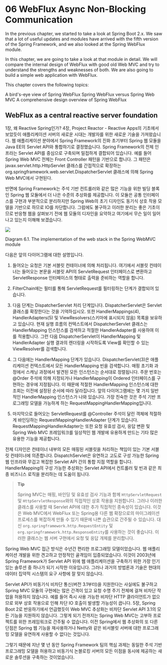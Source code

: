 # 06 WebFlux Async Non-Blocking Communication

In the previous chapter, we started to take a look at Spring Boot 2.x. We saw that a lot of useful updates and modules have arrived with the fifth version of the Spring Framework, and we also looked at the Spring WebFlux module.

In this chapter, we are going to take a look at that module in detail. We will compare the internal design of WebFlux with good old Web MVC and try to understand the strengths and weaknesses of both. We are also going to build a simple web application with WebFlux.

This chapter covers the following topics:

A bird's-eye view of Spring WebFlux
Spring WebFlux versus Spring Web MVC
A comprehensive design overview of Spring WebFlux

## WebFlux as a central reactive server foundation

1장, 왜 Reactive Spring인가? 4장, Project Reactor - Reactive Apps의 기초에서 보았듯이 애플리케이션 서버의 새로운 시대는 개발자를 위한 새로운 기술을 가져왔습니다. 웹 애플리케이션 분야에서 Spring Framework의 진화 초기부터 Spring 웹 모듈을 Java EE의 Servlet API와 통합하기로 결정했습니다. Spring Framework의 전체 인프라는 Servlet API를 중심으로 구축되며 밀접하게 결합되어 있습니다. 예를 들어 Spring Web MVC 전체는 Front Controller 패턴을 기반으로 합니다. 그 패턴은 javax.servlet.http.HttpServlet 클래스를 간접적으로 확장하는 org.springframework.web.servlet.DispatcherServlet 클래스에 의해 Spring Web MVC에서 구현된다.

반면에 Spring Framework는 주석 기반 컨트롤러와 같은 많은 기능을 위한 빌딩 블록인 Spring 웹 모듈에서 더 나은 수준의 추상화를 제공합니다. 이 모듈은 공통 인터페이스를 구현과 부분적으로 분리하지만 Spring Web의 초기 디자인도 동기식 상호 작용 모델을 기반으로 하므로 IO를 차단합니다. 그럼에도 불구하고 이러한 분리는 좋은 기초이므로 반응형 웹을 살펴보기 전에 웹 모듈의 디자인을 요약하고 여기에서 무슨 일이 일어나고 있는지 이해해 보겠습니다.


![](https://learning.oreilly.com/api/v2/epubs/urn:orm:book:9781787284951/files/assets/7b3705f3-111f-45e8-a623-2b9f02cbbcec.png)

Diagram 6.1. The implementation of the web stack in the Spring WebMVC module

다음은 앞의 다이어그램에 대한 설명입니다.

1. 들어오는 요청은 기본 서블릿 컨테이너에 의해 처리됩니다. 여기에서 서블릿 컨테이너는 들어오는 본문을 서블릿 API의 ServletRequest 인터페이스로 변환하고 ServletResponse 인터페이스의 형태로 출력을 준비하는 역할을 합니다.

2. FilterChain에는 필터를 통해 ServletRequest를 필터링하는 단계가 결합되어 있습니다.

3. 다음 단계는 DispatcherServlet 처리 단계입니다. DispatcherServlet은 Servlet 클래스를 확장한다는 것을 기억하십시오. 또한 HandlerMappings(4), HandlerAdapters(5) 및 ViewResolvers(스키마에 표시되지 않음) 목록을 보유하고 있습니다. 현재 실행 흐름의 컨텍스트에서 DispatcherServlet 클래스는 HandlerMapping 인스턴스를 검색하고 적절한 HandlerAdapter를 사용하여 이를 적용합니다. 그런 다음 DispatcherServlet이 HandlerMapping 및 HandlerAdapter 실행 결과의 렌더링을 시작하도록 View를 확인할 수 있는 ViewResolver를 검색합니다.

4. 그 다음에는 HandlerMapping 단계가 있습니다. DispatcherServlet(3)은 애플리케이션 컨텍스트에서 모든 HandlerMapping 빈을 검색합니다. 매핑 초기화 과정에서 스캐닝 과정에서 발견된 모든 인스턴스는 순서대로 정렬됩니다. 주문 번호는 @Order 주석에 의해 지정되거나 HandlerMapping이 Ordered 인터페이스를 구현하는 경우에 지정됩니다. 이 때문에 적절한 HandlerMapping 인스턴스에 대한 조회는 이전에 설정된 순서에 따라 달라집니다. 앞의 다이어그램에는 몇 가지 일반적인 HandlerMapping 인스턴스가 나와 있습니다. 가장 친숙한 것은 주석 기반 프로그래밍 모델을 가능하게 하는 RequestMappingHandlerMapping입니다.

5. 마지막으로 들어오는 ServletRequest를 @Controller 주석이 달린 객체에 적절하게 바인딩하는 RequestMappingHandlerAdapter 단계가 있습니다. RequestMappingHandlerAdapter는 또한 요청 유효성 검사, 응답 변환 및 Spring Web MVC 프레임워크를 일상적인 웹 개발에 유용하게 만드는 기타 많은 유용한 기능을 제공합니다.

전체 디자인은 컨테이너 내부의 모든 매핑된 서블릿을 처리하는 책임이 있는 기본 서블릿 컨테이너에 의존합니다. DispatchServlet은 유연하고 고도로 구성 가능한 Spring 웹 인프라와 무겁고 복잡한 Servlet API 간의 통합 지점 역할을 합니다. HandlerMapping의 구성 가능한 추상화는 Servlet API에서 컨트롤러 및 빈과 같은 최종 비즈니스 로직을 분리하는 데 도움이 됩니다.

> **Tip**
> 
> Spring MVC는 매핑, 바인딩 및 유효성 검사 기능과 함께 `HttpServletRequest` 및 `HttpServletResponse`와의 직접적인 상호 작용을 지원합니다. 그러나 이러한 클래스를 사용할 때 Servlet API에 대한 추가 직접적인 종속성이 있습니다. 이것은 Web MVC에서 WebFlux 또는 Spring용 다른 웹 확장으로의 마이그레이션 프로세스를 복잡하게 만들 수 있기 때문에 나쁜 습관으로 간주될 수 있습니다. 대신 `org.springframework.http.RequestEntity` 및 `org.springframework.http.ResponseEntity`를 사용하는 것이 좋습니다. 이러한 클래스는 웹 서버 구현에서 요청 및 응답 개체를 분리합니다.

Spring Web MVC 접근 방식은 수년간 편리한 프로그래밍 모델이었습니다. 웹 애플리케이션 개발을 위한 견고하고 안정적인 골격임이 입증되었습니다. 이것이 2003년에 Spring Framework가 Servlet API 위에 웹 애플리케이션을 구축하기 위한 가장 인기 있는 솔루션 중 하나가 되기 시작한 이유입니다. 그러나 과거의 방법론과 기술은 현대의 데이터 집약적 시스템의 요구 사항에 잘 맞지 않습니다.

Servlet API가 비동기식 비차단 통신(버전 3.1부터)을 지원한다는 사실에도 불구하고 Spring MVC 모듈의 구현에는 많은 간격이 있고 요청 수명 주기 전체에 걸쳐 비차단 작업을 허용하지 않습니다. 예를 들어 즉시 사용 가능한 비차단 HTTP 클라이언트가 없으므로 외부 상호 작용으로 인해 차단 IO 호출이 발생할 가능성이 큽니다. 5장, Spring Boot 2로 반응하기에서 언급했듯이 Web MVC 추상화는 비차단 Servlet API 3.1의 모든 기능을 지원하지 않습니다. 그렇게 되기 전까지는 Spring Web MVC는 고부하 프로젝트를 위한 프레임워크로 간주될 수 없습니다. 이전 Spring에서 웹 추상화의 또 다른 단점은 Spring 웹 기능을 재사용하거나 Netty와 같은 비서블릿 서버에 대한 프로그래밍 모델을 유연하게 사용할 수 없다는 것입니다.

그렇기 때문에 지난 몇 년 동안 Spring Framework 팀의 핵심 과제는 동일한 주석 기반 프로그래밍 모델을 허용하고 비동기식 논블로킹 서버의 모든 이점을 동시에 제공하는 새로운 솔루션을 구축하는 것이었습니다.